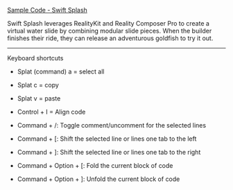 [Sample Code - Swift Splash](https://developer.apple.com/documentation/visionos/swift-splash)

Swift Splash leverages RealityKit and Reality Composer Pro to create a virtual water slide by combining modular slide pieces. When the builder finishes their ride, they can release an adventurous goldfish to try it out.

- - - -

Keyboard shortcuts

* Splat (command) a = select all
* Splat c = copy
* Splat v = paste

* Control + I = Align code

* Command + /: Toggle comment/uncomment for the selected lines
* Command + [: Shift the selected line or lines one tab to the left
* Command + ]: Shift the selected line or lines one tab to the right
* Command + Option + [: Fold the current block of code
* Command + Option + ]: Unfold the current block of code
